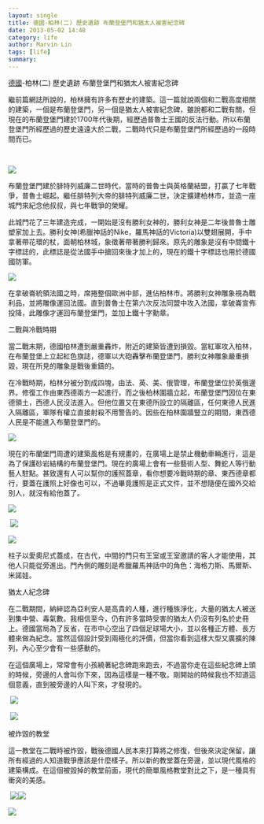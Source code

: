 ```yaml
---
layout: single
title: 德國-柏林(二) 歷史遺跡 布蘭登堡門和猶太人被害紀念碑
date: 2013-05-02 14:48
category: life
author: Marvin Lin
tags: [life]
summary: 
---
```


  
[](http://www.blogger.com/null "Link: null")[](http://www.blogger.com/null "Link: null")  

[德國](http://www.blogger.com/null)\-柏林(二) 歷史遺跡 布蘭登堡門和猶太人被害紀念碑

  

繼前篇網誌所說的，柏林擁有許多有歷史的建築。這一篇就說兩個和二戰高度相關的建築，一個是布蘭登堡門，另一個是猶太人被害紀念碑，雖說都和二戰有關，但現在的布蘭登堡門建於1700年代後期，經歷過普魯士王國的反法行動。所以布蘭登堡門所經歷過的歷史遠遠大於二戰，二戰時代只是布蘭登堡門所經歷過的一段時間而已。

[  
](http://1.bp.blogspot.com/-SMWyH2NjHJA/UYKLfDOO_zI/AAAAAAAAANU/oqolWN4M6yw/s1600/L1200460.JPG)

  

[![](http://4.bp.blogspot.com/-N9JS9qibGeg/UYKLkd6YzfI/AAAAAAAAANs/NBQUVxodoYI/s320/L1200498.JPG)](http://4.bp.blogspot.com/-N9JS9qibGeg/UYKLkd6YzfI/AAAAAAAAANs/NBQUVxodoYI/s1600/L1200498.JPG)[](http://4.bp.blogspot.com/-IgxYXHv4yTo/UYKLgCI27xI/AAAAAAAAANc/bODUnDkt-Ws/s1600/L1200483.JPG)

  
  

  

布蘭登堡門建於腓特列威廉二世時代，當時的普魯士與英格蘭結盟，打贏了七年戰爭，普魯士崛起。繼任腓特列大帝的腓特列威廉二世，決定擴建柏林市，並造一座城門來紀念他叔叔，與七年戰爭的榮耀。

  

此城門花了三年建造完成，一開始是沒有勝利女神的，勝利女神是二年後普魯士雕塑家加上去。勝利女神(希臘神話的Nike，羅馬神話的Victoria)以雙翅展開，手中拿著帶花環的杖，面朝柏林城，象徵著帶著勝利歸來。原先的雕象是沒有中間鐵十字標誌的，此標誌是從法國手中搶回來後才加上的，現在的鐵十字標誌也用於德國國防軍。

[![](http://4.bp.blogspot.com/--G_T9uY2aJ4/UYKLt6XQjuI/AAAAAAAAAOY/xszTjBBZ_yA/s320/P8011444.JPG)](http://4.bp.blogspot.com/--G_T9uY2aJ4/UYKLt6XQjuI/AAAAAAAAAOY/xszTjBBZ_yA/s1600/P8011444.JPG)

  

  

  

在拿破崙統領法國之時，席捲整個歐洲中部，進佔柏林市。將勝利女神雕象視為戰利品，並將雕像運回法國。直到普魯士在第六次反法同盟中攻入法國，拿破崙宣佈投降，此雕像才運回布蘭登堡門，並加上鐵十字勳章。

  

二戰與冷戰時期

  

當二戰末期，德國柏林遭到嚴重轟炸，附近的建築皆遭到損毀。當紅軍攻入柏林，在布蘭登堡上立起紅色旗誌，德軍以大砲轟擊布蘭登堡門，勝利女神雕象嚴重損毀，現在所見的雕象是戰後重鑄的。

  

在冷戰時期，柏林分被分割成四塊，由法、英、美、俄管理，布蘭登堡位於英俄邊界。修復工作由東西德兩方一起進行，而之後柏林圍牆立起，布蘭登堡門因位在東德領土，西德人民沒法進入。但他位置又在東德所設立的隔離區，任何東德人民進入隔離區，軍隊有權立直接射殺不用警告的。因些在柏林圍牆豎立的期間，東西德人民是不能進入布蘭登堡門的。

[![](http://3.bp.blogspot.com/--KWviVi8F94/UYKLtvlNI9I/AAAAAAAAAOU/I2tKJ35lP34/s1600/%25E6%259F%258F%25E6%259E%2597.png)](http://3.bp.blogspot.com/--KWviVi8F94/UYKLtvlNI9I/AAAAAAAAAOU/I2tKJ35lP34/s1600/%25E6%259F%258F%25E6%259E%2597.png)  

  

現在的布蘭堡門周遭的建築風格是有規畫的，在廣場上是禁止機動車輛進行，這是為了保護砂岩結構的布蘭登堡門。現在的廣場上會有一些藝術人型、舞蛇人等行動藝人駐點。甚致還有人可以幫你的護照蓋章，看你想要冷戰時期的章、東西德章都行，要蓋在護照上好像也可以，不過畢竟護照是正式文件，並不想隨便在國外交給別人，就沒有給他蓋了。

  

[![](http://4.bp.blogspot.com/-2wOBBC2Q9OU/UYKLrvq-sZI/AAAAAAAAAOM/ZDDS6-8SyuA/s320/P8011442.JPG)](http://4.bp.blogspot.com/-2wOBBC2Q9OU/UYKLrvq-sZI/AAAAAAAAAOM/ZDDS6-8SyuA/s1600/P8011442.JPG)

  

 [![](http://1.bp.blogspot.com/-Wik6KAoshiQ/UYKLjhd3unI/AAAAAAAAANk/q2lPHx4keZA/s320/L1200487.JPG)](http://1.bp.blogspot.com/-Wik6KAoshiQ/UYKLjhd3unI/AAAAAAAAANk/q2lPHx4keZA/s1600/L1200487.JPG)

  

[![](http://2.bp.blogspot.com/-TK5oPFd9uhQ/UYKLkeemi7I/AAAAAAAAANw/AIPgDvtQeUQ/s320/L1200488.JPG)](http://2.bp.blogspot.com/-TK5oPFd9uhQ/UYKLkeemi7I/AAAAAAAAANw/AIPgDvtQeUQ/s1600/L1200488.JPG)

  

柱子以愛奧尼式蓋成，在古代，中間的門只有王室或王室邀請的客人才能使用，其他人只能從旁進出。門內側的雕刻是希臘羅馬神話中的角色：海格力斯、馬爾斯、米諾娃。

  

  

猶太人紀念碑

  

在二戰期間，納綷認為亞利安人是高貴的人種，進行種族淨化，大量的猶太人被送到集中營、毒氣數。我相信至今，仍有許多當時受害的猶太人仍沒有列名於史冊上。德國當局為了反省，在市中心空出了四個足球場大小，並以各種正方體、長方體來做為紀念。當然這個設計受到兩極化的評價，但當你看到這樣大型又廣擴的陳列，內心至少會有一些感動的。

  

在這個廣場上，常常會有小孩繞著紀念碑跑來跑去，不過當你走在這些紀念碑上頭的時候，旁邊的人會叫你下來，因為這樣是一種不敬。剛開始的時候我也不知道這個意義，直到被旁邊的人叫下來，才發現的。

 [![](http://1.bp.blogspot.com/-SMWyH2NjHJA/UYKLfDOO_zI/AAAAAAAAANU/oqolWN4M6yw/s320/L1200460.JPG)](http://1.bp.blogspot.com/-SMWyH2NjHJA/UYKLfDOO_zI/AAAAAAAAANU/oqolWN4M6yw/s1600/L1200460.JPG)

  

  

  

  

  

  

  

  

  

  

  

  

  

  

  

  

 [](http://www.blogger.com/null "Link: null")[![](http://4.bp.blogspot.com/-IgxYXHv4yTo/UYKLgCI27xI/AAAAAAAAANc/bODUnDkt-Ws/s320/L1200483.JPG)](http://4.bp.blogspot.com/-IgxYXHv4yTo/UYKLgCI27xI/AAAAAAAAANc/bODUnDkt-Ws/s1600/L1200483.JPG)

  

  

  

被炸毀的教堂

  

這一教堂在二戰時被炸毀，戰後德國人民本來打算將之修復，但後來決定保留，讓所有經過的人知道戰爭應該是什麼樣子。所以新的教堂蓋在旁邊，並以現代風格的建築構成。在這個被毀掉的教堂前面，現代的簡單風格教堂對比之下，是一種具有衝突的美感。

  

 [![](http://3.bp.blogspot.com/-PGgk9Wn9QXE/UYKLwGc4FaI/AAAAAAAAAOk/-7z7XOfDVBY/s320/P8011448.JPG)](http://3.bp.blogspot.com/-PGgk9Wn9QXE/UYKLwGc4FaI/AAAAAAAAAOk/-7z7XOfDVBY/s1600/P8011448.JPG)[![](http://3.bp.blogspot.com/-rqrAehFqC08/UYKLmG642ZI/AAAAAAAAAN8/XSuGxwNIsps/s320/L1200509.JPG)](http://3.bp.blogspot.com/-rqrAehFqC08/UYKLmG642ZI/AAAAAAAAAN8/XSuGxwNIsps/s1600/L1200509.JPG)

  

  

[![](http://2.bp.blogspot.com/-cbCKlgIZAXA/UYKLnBX9ChI/AAAAAAAAAOE/8VwrkWhc6dk/s320/L1200510.JPG)](http://2.bp.blogspot.com/-cbCKlgIZAXA/UYKLnBX9ChI/AAAAAAAAAOE/8VwrkWhc6dk/s1600/L1200510.JPG)